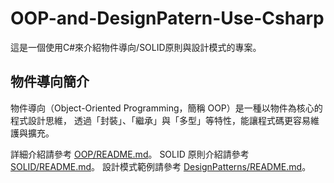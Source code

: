 # OOP-and-DesignPatern-Use-Csharp
這是一個使用C#來介紹物件導向/SOLID原則與設計模式的專案。

## 物件導向簡介

物件導向（Object-Oriented Programming，簡稱 OOP）是一種以物件為核心的程式設計思維，
透過「封裝」、「繼承」與「多型」等特性，能讓程式碼更容易維護與擴充。

詳細介紹請參考 [OOP/README.md](OOP/README.md)。
SOLID 原則介紹請參考 [SOLID/README.md](SOLID/README.md)。
設計模式範例請參考 [DesignPatterns/README.md](DesignPatterns/README.md)。
